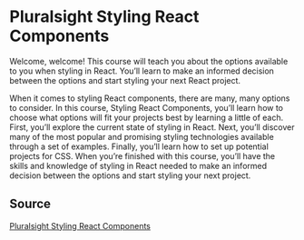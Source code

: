 # Pluralsight Styling React Components

Welcome, welcome! This course will teach you about the options available to you when styling in React. You’ll learn to make an informed decision between the options and start styling your next React project.

When it comes to styling React components, there are many, many options to consider. In this course, Styling React Components, you’ll learn how to choose what options will fit your projects best by learning a little of each. First, you’ll explore the current state of styling in React. Next, you’ll discover many of the most popular and promising styling technologies available through a set of examples. Finally, you’ll learn how to set up potential projects for CSS. When you’re finished with this course, you’ll have the skills and knowledge of styling in React needed to make an informed decision between the options and start styling your next project.

## Source

[Pluralsight Styling React Components](https://app.pluralsight.com/library/courses/react-components-styling/table-of-contents)
